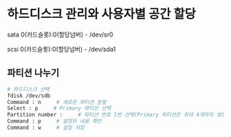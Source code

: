 # 하드디스크 관리와 사용자별 공간 할당

sata 0(카드슬롯):0(할당넘버) - /dev/sr0

scsi 0(카드슬롯):0(할당넘버) - /dev/sda1

## 파티션 나누기

```bash
# 하드디스크 선택
fdisk /dev/sdb
Command : n     # 새로운 파티션 분할
Select : p     # Primary 파티션 선택
Partition number :     # 파티션 번호 1번 선택(Primary 파티션은 최대 4개까지 생성 가능)
Command : p     # 설정된 내용 확인
Command : w     # 설정 저장
```
